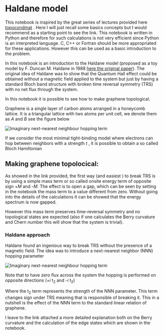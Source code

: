 # Haldane model

This notebook is inspired by the great series of lectures provided here [topocondmat](https://topocondmat.org/w4_haldane/haldane_model.html) . Here I will just recall some basics concepts but I would recommend as a starting point to see the link. This notebook is written in Python and therefore for such calculations is not very efficient since Python is an interpreted language. C, C++ or Fortran should be more appropriated for these applications. However this can be used as a basic introduction to the problem. 

In this notebook is an introduction to the Haldane model (proposed as a toy model by F. Duncan M. Haldane in 1988 [here the original paper](https://journals.aps.org/prl/abstract/10.1103/PhysRevLett.61.2015)).
The original idea of Haldane was to show that the Quantum Hall effect could be obtained without a magnetic field applied to the system but just by having a standard Bloch band structure with broken time reversal symmetry (TRS) with no net flux through the system.

In this notebook it is possible to see how to make graphene topological. 

Graphene is a single layer of carbon atoms arranged in a honeycomb lattice. It is a triangular lattice with two atoms per unit cell, we denote them as *A* and *B* see the figure below

![Imaginary next-nearest neighbour hopping term](https://topocondmat.org/_images/graphene.svg)

If we consider the most minimal tight-binding model where electrons can hop between neighbors with a strength *t* , it is possible to obtain a so called Bloch Hamiltonian 


## Making graphene topolocical:

As showed in the link provided, the first way (and easiest ) to break TRS is by using a simple mass term or so called onsite energy term of opposite sign +*M* and -*M*. The effect is to open a gap, which can be seen by setting in the notebook the mass term to a value different from zero. Without going into the details of the calculations it can be showed that the energy spectrum is now gapped.

However this mass term preserves time-reversal symmetry and no topological states are expected (also if one calculates the Berry curvature and Chern number this will show that the system is trivial).



### Haldane approach

Haldane found an ingenious way to break TRS without the presence of a magnetic field. The idea was to introduce a next-nearest neighbor (NNN) hopping parameter 

![Imaginary next-nearest neighbour hopping term](https://topocondmat.org/_images/haldane_hoppings.svg)

Note that to have zero flux across the system the hopping is performed on opposite directions (+*i* t<sub>2</sub> and -*i* t<sub>2</sub>)


Where the  t<sub>2</sub> term represents the strength of the NNN parameter. This term changes sign under TRS meaning that is responsible of breaking it.  This in a nutshell is the effect of the NNN term to the standard linear relation of graphene.

I leave to the link attached a more detailed explanation both on the Berry curvature and the calculation of the edge states which are shown in the notebook. 


